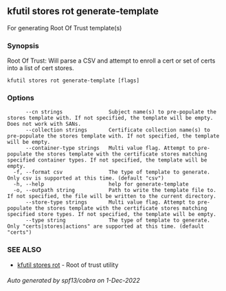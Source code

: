 ## kfutil stores rot generate-template

For generating Root Of Trust template(s)

### Synopsis

Root Of Trust: Will parse a CSV and attempt to enroll a cert or set of certs into a list of cert stores.

```
kfutil stores rot generate-template [flags]
```

### Options

```
      --cn strings               Subject name(s) to pre-populate the stores template with. If not specified, the template will be empty. Does not work with SANs.
      --collection strings       Certificate collection name(s) to pre-populate the stores template with. If not specified, the template will be empty.
      --container-type strings   Multi value flag. Attempt to pre-populate the stores template with the certificate stores matching specified container types. If not specified, the template will be empty.
  -f, --format csv               The type of template to generate. Only csv is supported at this time. (default "csv")
  -h, --help                     help for generate-template
  -o, --outpath string           Path to write the template file to. If not specified, the file will be written to the current directory.
      --store-type strings       Multi value flag. Attempt to pre-populate the stores template with the certificate stores matching specified store types. If not specified, the template will be empty.
      --type string              The type of template to generate. Only "certs|stores|actions" are supported at this time. (default "certs")
```

### SEE ALSO

* [kfutil stores rot](kfutil_stores_rot.md)	 - Root of trust utility

###### Auto generated by spf13/cobra on 1-Dec-2022
